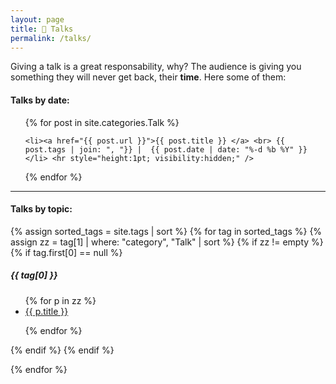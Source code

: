 ```yaml
---
layout: page
title: 🎤 Talks
permalink: /talks/
---
```


Giving a talk is a great responsability, why? The audience is giving you something they will never get back, their <b>time</b>. Here some of them:

<h4>Talks by date:</h4>

<ul>
  {% for post in site.categories.Talk %}
    
    <li><a href="{{ post.url }}">{{ post.title }} </a> <br> {{ post.tags | join: ", "}} |  {{ post.date | date: "%-d %b %Y" }}</li> <hr style="height:1pt; visibility:hidden;" />
    
  {% endfor %}
</ul>

---------------------------------------------------------------------------------

<h4>Talks by topic:</h4>

{% assign sorted_tags = site.tags | sort %}
{% for tag in sorted_tags %}
{% assign zz = tag[1] | where: "category", "Talk" | sort %}
{% if zz != empty %}
{% if tag.first[0] == null %}

<h5><span class="tag">{{ tag[0] }}</span></h5>
<ul>
  {% for p in zz %}
  <li><a href="{{ p.url }}">{{ p.title }}</a></li>

  {% endfor %}
 </ul>



 {% endif %}
 {% endif %}

 {% endfor %}